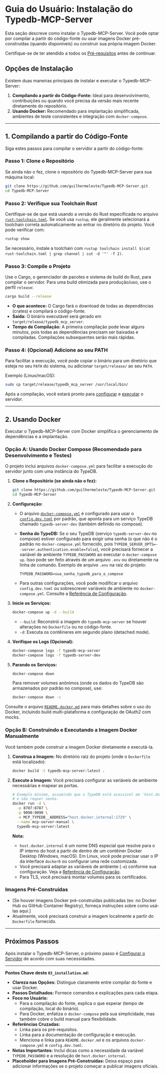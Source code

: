 
# Guia do Usuário: Instalação do Typedb-MCP-Server

Esta seção descreve como instalar o Typedb-MCP-Server. Você pode optar por compilar a partir do código-fonte ou usar imagens Docker pré-construídas (quando disponíveis) ou construir sua própria imagem Docker.

Certifique-se de ter atendido a todos os [Pré-requisitos](./02_prerequisites.md) antes de continuar.

## Opções de Instalação

Existem duas maneiras principais de instalar e executar o Typedb-MCP-Server:

1. **Compilando a partir do Código-Fonte:** Ideal para desenvolvimento, contribuições ou quando você precisa da versão mais recente diretamente do repositório.
2. **Usando Docker:** Recomendado para implantação simplificada, ambientes de teste consistentes e integração com `docker-compose`.

---

## 1. Compilando a partir do Código-Fonte

Siga estes passos para compilar o servidor a partir do código-fonte:

### Passo 1: Clone o Repositório

Se ainda não o fez, clone o repositório do Typedb-MCP-Server para sua máquina local:

```bash
git clone https://github.com/guilhermeleste/Typedb-MCP-Server.git
cd Typedb-MCP-Server
```

### Passo 2: Verifique sua Toolchain Rust

Certifique-se de que está usando a versão do Rust especificada no arquivo [`rust-toolchain.toml`](../../rust-toolchain.toml). Se você usa `rustup`, ele geralmente selecionará a toolchain correta automaticamente ao entrar no diretório do projeto. Você pode verificar com:

```bash
rustup show
```

Se necessário, instale a toolchain com `rustup toolchain install $(cat rust-toolchain.toml | grep channel | cut -d '"' -f 2)`.

### Passo 3: Compile o Projeto

Use o Cargo, o gerenciador de pacotes e sistema de build do Rust, para compilar o servidor. Para uma build otimizada para produção/uso, use o perfil `release`:

```bash
cargo build --release
```

* **O que acontece:** O Cargo fará o download de todas as dependências (crates) e compilará o código-fonte.
* **Saída:** O binário executável será gerado em `target/release/typedb_mcp_server`.
* **Tempo de Compilação:** A primeira compilação pode levar alguns minutos, pois todas as dependências precisam ser baixadas e compiladas. Compilações subsequentes serão mais rápidas.

### Passo 4: (Opcional) Adicione ao seu PATH

Para facilitar a execução, você pode copiar o binário para um diretório que esteja no seu `PATH` do sistema, ou adicionar `target/release/` ao seu `PATH`.

Exemplo (Linux/macOS):

```bash
sudo cp target/release/typedb_mcp_server /usr/local/bin/
```

Após a compilação, você estará pronto para [configurar](./04_configuration.md) e [executar](./05_running_the_server.md) o servidor.

---

## 2. Usando Docker

Executar o Typedb-MCP-Server com Docker simplifica o gerenciamento de dependências e a implantação.

### Opção A: Usando Docker Compose (Recomendado para Desenvolvimento e Testes)

O projeto inclui arquivos `docker-compose.yml` para facilitar a execução do servidor junto com uma instância do TypeDB.

1. **Clone o Repositório (se ainda não o fez):**

    ```bash
    git clone https://github.com/guilhermeleste/Typedb-MCP-Server.git
    cd Typedb-MCP-Server
    ```

2. **Configuração:**
    * O arquivo [`docker-compose.yml`](../../docker-compose.yml) é configurado para usar o [`config.dev.toml`](../../config.dev.toml) por padrão, que aponta para um serviço TypeDB chamado `typedb-server-dev` (também definido no compose).
    * **Senha do TypeDB:** Se o seu TypeDB (serviço `typedb-server-dev` no compose) estiver configurado para exigir uma senha (o que não é o padrão no `docker-compose.yml` fornecido, pois `TYPEDB_SERVER_OPTS=--server.authentication.enable=false`), você precisará fornecer a variável de ambiente `TYPEDB_PASSWORD` ao executar o `docker-compose up`. Isso pode ser feito através de um arquivo `.env` ou diretamente na linha de comando.
        Exemplo de arquivo `.env` na raiz do projeto:

        ```env
        TYPEDB_PASSWORD=sua_senha_typedb_para_o_compose
        ```

    * Para outras configurações, você pode modificar o arquivo `config.dev.toml` ou sobrescrever variáveis de ambiente no `docker-compose.yml`. Consulte a [Referência de Configuração](../reference/configuration.md).

3. **Inicie os Serviços:**

    ```bash
    docker-compose up -d --build
    ```

    * `--build`: Reconstrói a imagem do `typedb-mcp-server` se houver alterações no `Dockerfile` ou no código-fonte.
    * `-d`: Executa os contêineres em segundo plano (detached mode).

4. **Verifique os Logs (Opcional):**

    ```bash
    docker-compose logs -f typedb-mcp-server
    docker-compose logs -f typedb-server-dev
    ```

5. **Parando os Serviços:**

    ```bash
    docker-compose down
    ```

    Para remover volumes anônimos (onde os dados do TypeDB são armazenados por padrão no compose), use:

    ```bash
    docker-compose down -v
    ```

Consulte o arquivo [`README.docker.md`](../../README.docker.md) para mais detalhes sobre o uso do Docker, incluindo build multi-plataforma e configuração de OAuth2 com mocks.

### Opção B: Construindo e Executando a Imagem Docker Manualmente

Você também pode construir a imagem Docker diretamente e executá-la.

1. **Construa a Imagem:**
    No diretório raiz do projeto (onde o `Dockerfile` está localizado):

    ```bash
    docker build -t typedb-mcp-server:latest .
    ```

2. **Execute a Imagem:**
    Você precisará configurar as variáveis de ambiente necessárias e mapear as portas.

    ```bash
    # Exemplo mínimo, assumindo que o TypeDB está acessível em 'host.docker.internal:1729'
    # e não requer senha.
    docker run -d \
      -p 8787:8787 \
      -p 9090:9090 \
      -e MCP_TYPEDB__ADDRESS="host.docker.internal:1729" \
      --name mcp-server-manual \
      typedb-mcp-server:latest
    ```

    **Nota:**
    * `host.docker.internal` é um nome DNS especial que resolve para o IP interno do host a partir de dentro de um contêiner Docker Desktop (Windows, macOS). Em Linux, você pode precisar usar o IP da interface `docker0` ou configurar uma rede customizada.
    * Você precisará adaptar as variáveis de ambiente (`-e`) conforme sua configuração. Veja a [Referência de Configuração](../reference/configuration.md).
    * Para TLS, você precisará montar volumes para os certificados.

### Imagens Pré-Construídas

* [Se houver imagens Docker pré-construídas publicadas (ex: no Docker Hub ou GitHub Container Registry), forneça instruções sobre como usá-las aqui.]
* Atualmente, você precisará construir a imagem localmente a partir do `Dockerfile` fornecido.

---

## Próximos Passos

Após instalar o Typedb-MCP-Server, o próximo passo é [Configurar o Servidor](./04_configuration.md) de acordo com suas necessidades.

---

**Pontos Chave deste `03_installation.md`:**

* **Clareza nas Opções:** Distingue claramente entre compilar do fonte e usar Docker.
* **Passos Detalhados:** Fornece comandos e explicações para cada etapa.
* **Foco no Usuário:**
  * Para a compilação do fonte, explica o que esperar (tempo de compilação, local do binário).
  * Para Docker, enfatiza o `docker-compose` pela sua simplicidade, mas também cobre o build manual para flexibilidade.
* **Referências Cruzadas:**
  * Linka para os pré-requisitos.
  * Linka para a documentação de configuração e execução.
  * Menciona e linka para `README.docker.md` e os arquivos `docker-compose.yml` e `config.dev.toml`.
* **Notas Importantes:** Inclui dicas como a necessidade da variável `TYPEDB_PASSWORD` e a resolução de `host.docker.internal`.
* **Placeholder para Imagens Pré-Construídas:** Deixa espaço para adicionar informações se o projeto começar a publicar imagens oficiais.

